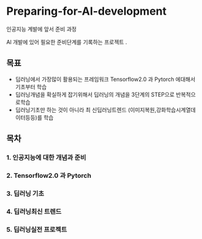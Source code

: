 # Preparing-for-AI-development
인공지능 계발에 앞서 준비 과정

Al 개발에 있어 필요한 준비단계를 기록하는 프로젝트 .



## 목표 
- 딥러닝에서 가장많이 활용되는 프레임워크 Tensorflow2.0 과 Pytorch 에대해서기초부터 학습
- 딥러닝개념을 확실하게 잡기위해서 딥러닝의 개념을 3단계의 STEP으로 반복적으로학습
- 딥러닝기초만 하는 것이 아니라 최 신딥러닝트렌드 (이미지복원,강화학습시계열데이터등등)를 학습

## 목차 
### 1. 인공지능에 대한 개념과 준비
### 2. Tensorflow2.0 과 Pytorch 
### 3. 딥러닝 기초
### 4. 딥러닝최신 트렌드
### 5. 딥러닝실전 프로젝트
